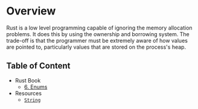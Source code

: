 # Overview

Rust is a low level programming capable of ignoring the memory allocation problems. It does this by using the ownership and borrowing system. The trade-off is that the programmer must be extremely aware of how values are pointed to, particularly values that are stored on the process's heap.

## Table of Content

- Rust Book
	- [6. Enums](ch06_00_enums.md)
- Resources
	- [`String`](rust_string.md)